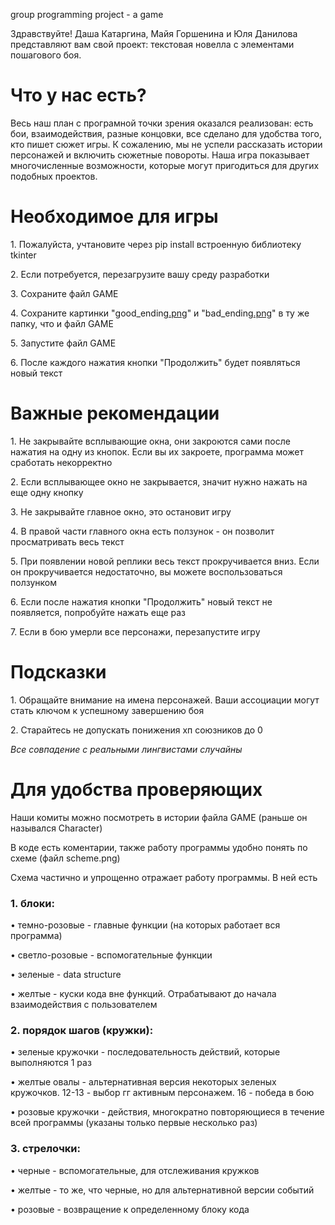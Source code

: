 group programming project - a game


Здравствуйте! Даша Катаргина, Майя Горшенина и Юля Данилова представляют вам свой проект: текстовая новелла с элементами пошагового боя.

<h1>Что у нас есть?</h1>
<p>Весь наш план с програмной точки зрения оказался реализован: есть бои, взаимодействия, разные концовки, все сделано для удобства того, кто пишет сюжет игры.
К сожалению, мы не успели рассказать истории персонажей и включить сюжетные повороты.
Наша игра показывает многочисленные возможности, которые могут пригодиться для других подобных проектов.</p>

<h1>Необходимое для игры</h1>
<p>1. Пожалуйста, учтановите через pip install встроенную библиотеку tkinter</p>
<p>2. Если потребуется, перезагрузите вашу среду разработки</p>
<p>3. Cохраните файл GAME</p>
<p>4. Сохраните картинки "good_ending<u>.png</u>" и "bad_ending<u>.png</u>" в ту же папку, что и файл GAME</p>
<p>5. Запустите файл GAME</p>
<p>6. После каждого нажатия кнопки "Продолжить" будет появляться новый текст</p>

<h1>Важные рекомендации</h1>
<p>1. Не закрывайте всплывающие окна, они закроются сами после нажатия на одну из кнопок. Если вы их закроете, программа может сработать некорректно</p>
<p>2. Если всплывающее окно не закрывается, значит нужно нажать на еще одну кнопку</p>
<p>3. Не закрывайте главное окно, это остановит игру</p>
<p>4. В правой части главного окна есть ползунок - он позволит просматривать весь текст</p>
<p>5. При появлении новой реплики весь текст прокручивается вниз. Если он прокручивается недостаточно, вы можете воспользоваться ползунком</p>
<p>6. Если после нажатия кнопки "Продолжить" новый текст не появляется, попробуйте нажать еще раз</p>
<p>7. Если в бою умерли все персонажи, перезапустите игру</p>

<h1>Подсказки</h1>
<p>1. Обращайте внимание на имена персонажей. Ваши ассоциации могут стать ключом к успешному завершению боя</p>
<p>2. Старайтесь не допускать понижения хп союзников до 0</p>
<p><i>Все совпадение с реальными лингвистами случайны</i></p>

<h1>Для удобства проверяющих</h1>
<p>Наши комиты можно посмотреть в истории файла GAME (раньше он назывался Character)</p>
<p>В коде есть коментарии, также работу программы удобно понять по схеме (файл scheme.png)</p>
<p>Cхема частично и упрощенно отражает работу программы. В ней есть</p>

<h3>1. блоки:</h3>
<p>  • темно-розовые - главные функции (на которых работает вся программа)</p>
<p>  • светло-розовые - вспомогательные функции</p>
<p>  • зеленые - data structure</p>
<p>  • желтые - куски кода вне функций. Отрабатывают до начала взаимодействия с пользователем</p>

<h3>2. порядок шагов (кружки):</h3>
<p>  • зеленые кружочки - последовательность действий, которые выполняются 1 раз</p>
<p>  • желтые овалы - альтернативная версия некоторых зеленых кружочков. 12-13 - выбор гг активным персонажем. 16 - победа в бою</p>
<p>  • розовые кружочки - действия, многократно повторяющиеся в течение всей программы (указаны только первые несколько раз)</p>

<h3>3. стрелочки:</h3>
<p>  • черные - вспомогательные, для отслеживания кружков</p>
<p>  • желтые - то же, что черные, но для альтернативной версии событий</p>
<p>  • розовые - возвращение к определенному блоку кода</p>

